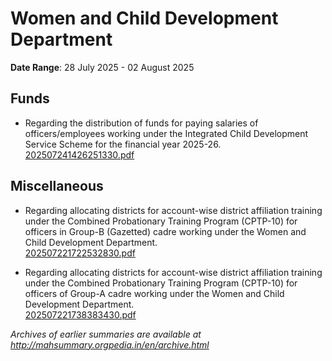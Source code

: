 # Women and Child Development Department

**Date Range**: 28 July 2025 - 02 August 2025


## Funds
- Regarding the distribution of funds for paying salaries of officers/employees working under the Integrated Child Development Service Scheme for the financial year 2025-26.\
  [202507241426251330.pdf](https://gr.maharashtra.gov.in/Site/Upload/Government%20Resolutions/English/202507241426251330.pdf)

## Miscellaneous
- Regarding allocating districts for account-wise district affiliation training under the Combined Probationary Training Program (CPTP-10) for officers in Group-B (Gazetted) cadre working under the Women and Child Development Department.\
  [202507221722532830.pdf](https://gr.maharashtra.gov.in/Site/Upload/Government%20Resolutions/English/202507221722532830.pdf)

- Regarding allocating districts for account-wise district affiliation training under the Combined Probationary Training Program (CPTP-10) for officers of Group-A cadre working under the Women and Child Development Department.\
  [202507221738383430.pdf](https://gr.maharashtra.gov.in/Site/Upload/Government%20Resolutions/English/202507221738383430.pdf)


*Archives of earlier summaries are available at http://mahsummary.orgpedia.in/en/archive.html*